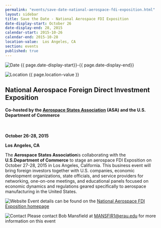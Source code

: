 ```yaml
---
permalink: "events/save-date-national-aerospace-fdi-exposition.html"
layout: sidebar
title: Save the Date - National Aerospace FDI Exposition
date-display-start: October 26
date-display-end: 28, 2015
calendar-start: 2015-10-26
calendar-end: 2015-10-28
location-value:  Los Angeles, CA 
section: events
published: true
---
```

![Date](https://google.github.io/material-design-icons/action/svg/ic_event_24px.svg "Date") {{ page.date-display-start}}-{{ page.date-display-end}}

![Location](http://google.github.io/material-design-icons/social/svg/ic_location_city_24px.svg "Location") {{ page.location-value }}

## National Aerospace Foreign Direct Investment Exposition

#### Co-hosted by the&nbsp;[Aerospace States Association](http://aerostates.org/)&nbsp;(ASA) and the U.S. Department of Commerce 
&nbsp;

**October 26-28, 2015**

**Los Angeles, CA**

The **Aerospace States Association**is collaborating with the **U.S.Department of Commerce** to stage an aerospace FDI Exposition on October 27-28, 2015 in Los Angeles, California. This business event will bring foreign investors together with U.S. companies, economic development organizations, state officials, and service providers for networking, one-on-one meetings, and educational panels focused on economic dynamics and regulations geared specifically to aerospace manufacturing in the United States.

![Website](https://google.github.io/material-design-icons/action/svg/ic_exit_to_app_24px.svg "Website") Event details can be found on the [National Aerospace FDI Exposition homepage](http://www.aeroinvestmentexpo.com/)

![Contact](https://google.github.io/material-design-icons/action/svg/ic_question_answer_24px.svg "Contact") Please contact Bob Mansfield at [MANSFIR1@erau.edu](mailto:MANSFIR1@erau.edu) for more information on this event
  
 
